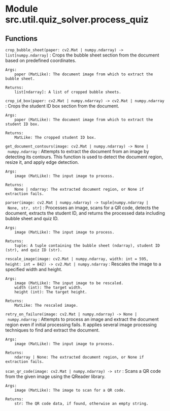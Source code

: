 Module src.util.quiz_solver.process_quiz
========================================

Functions
---------

`crop_bubble_sheet(paper: cv2.Mat | numpy.ndarray) ‑> list[numpy.ndarray]`
:   Crops the bubble sheet section from the document based on predefined coordinates.
    
    Args:
        paper (MatLike): The document image from which to extract the bubble sheet.
    
    Returns:
        list[ndarray]: A list of cropped bubble sheets.

`crop_id_box(paper: cv2.Mat | numpy.ndarray) ‑> cv2.Mat | numpy.ndarray`
:   Crops the student ID box section from the document.
    
    Args:
        paper (MatLike): The document image from which to extract the student ID box.
    
    Returns:
        MatLike: The cropped student ID box.

`get_document_contours(image: cv2.Mat | numpy.ndarray) ‑> None | numpy.ndarray`
:   Attempts to extract the document from an image by detecting its contours.
    This function is used to detect the document region, resize it, and apply edge detection.
    
    Args:
        image (MatLike): The input image to process.
    
    Returns:
        None | ndarray: The extracted document region, or None if extraction fails.

`parser(image: cv2.Mat | numpy.ndarray) ‑> tuple[numpy.ndarray | None, str, str]`
:   Processes an image, scans for a QR code, detects the document, extracts the student ID,
    and returns the processed data including bubble sheet and quiz ID.
    
    Args:
        image (MatLike): The input image to process.
    
    Returns:
        tuple: A tuple containing the bubble sheet (ndarray), student ID (str), and quiz ID (str).

`rescale_image(image: cv2.Mat | numpy.ndarray, width: int = 595, height: int = 842) ‑> cv2.Mat | numpy.ndarray`
:   Rescales the image to a specified width and height.
    
    Args:
        image (MatLike): The input image to be rescaled.
        width (int): The target width.
        height (int): The target height.
    
    Returns:
        MatLike: The rescaled image.

`retry_on_failure(image: cv2.Mat | numpy.ndarray) ‑> None | numpy.ndarray`
:   Attempts to process an image and extract the document region even if initial processing fails.
    It applies several image processing techniques to find and extract the document.
    
    Args:
        image (MatLike): The input image to process.
    
    Returns:
        ndarray | None: The extracted document region, or None if extraction fails.

`scan_qr_code(image: cv2.Mat | numpy.ndarray) ‑> str`
:   Scans a QR code from the given image using the QReader library.
    
    Args:
        image (MatLike): The image to scan for a QR code.
    
    Returns:
        str: The QR code data, if found, otherwise an empty string.